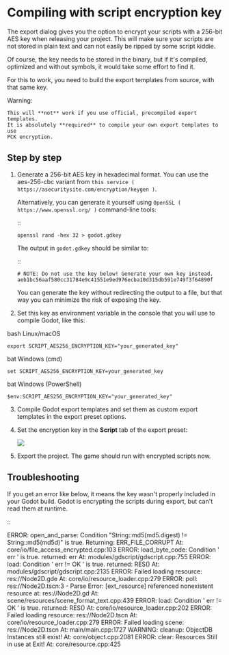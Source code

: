 

Compiling with script encryption key
====================================


The export dialog gives you the option to encrypt your scripts with a 256-bit
AES key when releasing your project. This will make sure your scripts are not
stored in plain text and can not easily be ripped by some script kiddie.

Of course, the key needs to be stored in the binary, but if it's compiled,
optimized and without symbols, it would take some effort to find it.

For this to work, you need to build the export templates from source,
with that same key.

Warning:


    This will **not** work if you use official, precompiled export templates.
    It is absolutely **required** to compile your own export templates to use
    PCK encryption.

Step by step
------------

1. Generate a 256-bit AES key in hexadecimal format. You can use the aes-256-cbc variant from
   `this service ( https://asecuritysite.com/encryption/keygen )`.

   Alternatively, you can generate it yourself using
   `OpenSSL ( https://www.openssl.org/ )` command-line tools:

   ::

       openssl rand -hex 32 > godot.gdkey

   The output in `godot.gdkey` should be similar to:

   ::

       # NOTE: Do not use the key below! Generate your own key instead.
       aeb1bc56aaf580cc31784e9c41551e9ed976ecba10d315db591e749f3f64890f

   You can generate the key without redirecting the output to a file, but
   that way you can minimize the risk of exposing the key.

2. Set this key as environment variable in the console that you will use to
   compile Godot, like this:


bash Linux/macOS

``` export SCRIPT_AES256_ENCRYPTION_KEY="your_generated_key" ```

bat Windows (cmd)

``` set SCRIPT_AES256_ENCRYPTION_KEY=your_generated_key ```

bat Windows (PowerShell)

``` $env:SCRIPT_AES256_ENCRYPTION_KEY="your_generated_key" ```

3. Compile Godot export templates and set them as custom export templates
   in the export preset options.

4. Set the encryption key in the **Script** tab of the export preset:

   ![](img/script_encryption_key.png)

5. Export the project. The game should run with encrypted scripts now.

Troubleshooting
---------------

If you get an error like below, it means the key wasn't properly included in
your Godot build. Godot is encrypting the scripts during export, but can't read
them at runtime.

::

   ERROR: open_and_parse: Condition "String::md5(md5.digest) != String::md5(md5d)" is true. Returning: ERR_FILE_CORRUPT
      At: core/io/file_access_encrypted.cpp:103
   ERROR: load_byte_code: Condition ' err ' is true. returned: err
      At: modules/gdscript/gdscript.cpp:755
   ERROR: load: Condition ' err != OK ' is true. returned: RES()
      At: modules/gdscript/gdscript.cpp:2135
   ERROR: Failed loading resource: res://Node2D.gde
      At: core/io/resource_loader.cpp:279
   ERROR: poll: res://Node2D.tscn:3 - Parse Error: [ext_resource] referenced nonexistent resource at: res://Node2D.gd
      At: scene/resources/scene_format_text.cpp:439
   ERROR: load: Condition ' err != OK ' is true. returned: RES()
      At: core/io/resource_loader.cpp:202
   ERROR: Failed loading resource: res://Node2D.tscn
      At: core/io/resource_loader.cpp:279
   ERROR: Failed loading scene: res://Node2D.tscn
      At: main/main.cpp:1727
   WARNING: cleanup: ObjectDB Instances still exist!
        At: core/object.cpp:2081
   ERROR: clear: Resources Still in use at Exit!
      At: core/resource.cpp:425
